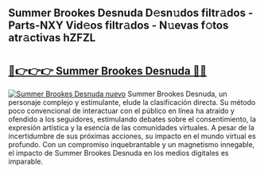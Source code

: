 ## Summer Brookes Desnuda D𝚎sn𝚞dos filtr𝚊dos - Parts-NXY Vid𝚎os filtr𝚊dos - N𝚞evas f𝚘tos atr𝚊ctivas hZFZL

# <h2><a href="http://mbduw2a.tromn.icu/?c=Summer+Brookes+Desnuda">🔗👉👉👉 Summer Brookes Desnuda 🔗🔗</a></h2>

[![Summer Brookes Desnuda nuevo](https://i.imgur.com/pEAQMta.gif)](http://mbduw2a.tromn.icu/?c=Summer+Brookes+Desnuda)
Summer Brookes Desnuda, un personaje complejo y estimulante, elude la clasificación directa. Su método poco convencional de interactuar con el público en línea ha atraído y ofendido a los seguidores, estimulando debates sobre el consentimiento, la expresión artística y la esencia de las comunidades virtuales. A pesar de la incertidumbre de sus próximas acciones, su impacto en el mundo virtual es profundo. Con un compromiso inquebrantable y un magnetismo innegable, el impacto de Summer Brookes Desnuda en los medios digitales es imparable.
